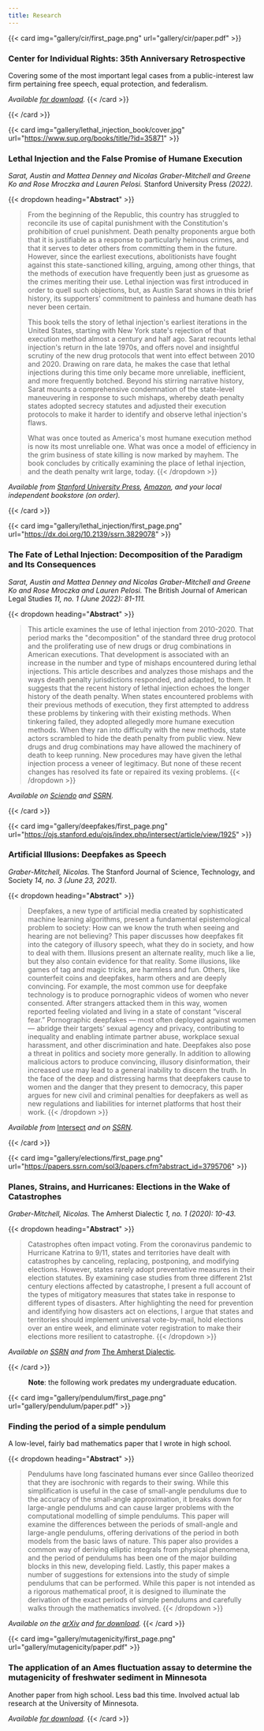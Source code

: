 ```yaml
---
title: Research
---
```


{{< card img="gallery/cir/first_page.png" url="gallery/cir/paper.pdf" >}}
###  Center for Individual Rights: 35th Anniversary Retrospective

Covering some of the most important legal cases from a public-interest law firm pertaining free speech, equal protection, and federalism.

_Available [for download](gallery/mutagenicity/paper.pdf)._
{{< /card >}}

{{< /card >}}

{{< card img="gallery/lethal_injection_book/cover.jpg" url="https://www.sup.org/books/title/?id=35871" >}}
### Lethal Injection and the False Promise of Humane Execution

_Sarat, Austin and Mattea Denney and Nicolas Graber-Mitchell and Greene Ko and Rose Mroczka and Lauren Pelosi._ Stanford University Press _(2022)._

{{< dropdown heading="**Abstract**" >}}
> From the beginning of the Republic, this country has struggled to reconcile its use of capital punishment with the Constitution's prohibition of cruel punishment. Death penalty proponents argue both that it is justifiable as a response to particularly heinous crimes, and that it serves to deter others from committing them in the future. However, since the earliest executions, abolitionists have fought against this state-sanctioned killing, arguing, among other things, that the methods of execution have frequently been just as gruesome as the crimes meriting their use. Lethal injection was first introduced in order to quell such objections, but, as Austin Sarat shows in this brief history, its supporters' commitment to painless and humane death has never been certain.
>
> This book tells the story of lethal injection's earliest iterations in the United States, starting with New York state's rejection of that execution method almost a century and half ago. Sarat recounts lethal injection's return in the late 1970s, and offers novel and insightful scrutiny of the new drug protocols that went into effect between 2010 and 2020. Drawing on rare data, he makes the case that lethal injections during this time only became more unreliable, inefficient, and more frequently botched. Beyond his stirring narrative history, Sarat mounts a comprehensive condemnation of the state-level maneuvering in response to such mishaps, whereby death penalty states adopted secrecy statutes and adjusted their execution protocols to make it harder to identify and observe lethal injection's flaws.
>
> What was once touted as America's most humane execution method is now its most unreliable one. What was once a model of efficiency in the grim business of state killing is now marked by mayhem. The book concludes by critically examining the place of lethal injection, and the death penalty writ large, today. 
{{< /dropdown >}}

_Available from [Stanford University Press](https://www.sup.org/books/title/?id=35871), [Amazon](https://www.amazon.com/Lethal-Injection-Promise-Humane-Execution/dp/1503633535/), and your local independent bookstore (on order)._

{{< /card >}}

{{< card img="gallery/lethal_injection/first_page.png" url="https://dx.doi.org/10.2139/ssrn.3829078" >}}
### The Fate of Lethal Injection: Decomposition of the Paradigm and Its Consequences

_Sarat, Austin and Mattea Denney and Nicolas Graber-Mitchell and Greene Ko and Rose Mroczka and Lauren Pelosi._ The British Journal of American Legal Studies _11, no. 1 (June 2022): 81-111._

{{< dropdown heading="**Abstract**" >}}
> This article examines the use of lethal injection from 2010-2020. That period marks the "decomposition" of the standard three drug protocol and the proliferating use of new drugs or drug combinations in American executions. That development is associated with an increase in the number and type of mishaps encountered during lethal injections. This article describes and analyzes those mishaps and the ways death penalty jurisdictions responded, and adapted, to them. It suggests that the recent history of lethal injection echoes the longer history of the death penalty. When states encountered problems with their previous methods of execution, they first attempted to address these problems by tinkering with their existing methods. When tinkering failed, they adopted allegedly more humane execution methods. When they ran into difficulty with the new methods, state actors scrambled to hide the death penalty from public view. New drugs and drug combinations may have allowed the machinery of death to keep running. New procedures may have given the lethal injection process a veneer of legitimacy. But none of these recent changes has resolved its fate or repaired its vexing problems. 
{{< /dropdown >}}

_Available on [Sciendo](https://doi.org/10.2478/bjals-2022-0001) and [SSRN](https://dx.doi.org/10.2139/ssrn.3829078)._

{{< /card >}}


{{< card img="gallery/deepfakes/first_page.png" url="https://ojs.stanford.edu/ojs/index.php/intersect/article/view/1925" >}}
### Artificial Illusions: Deepfakes as Speech

_Graber-Mitchell, Nicolas._ The Stanford Journal of Science, Technology, and Society _14, no. 3 (June 23, 2021)._

{{< dropdown heading="**Abstract**" >}}
> Deepfakes, a new type of artificial media created by sophisticated machine learning algorithms, present a fundamental epistemological problem to society: How can we know the truth when seeing and hearing are not believing? This paper discusses how deepfakes fit into the category of illusory speech, what they do in society, and how to deal with them. Illusions present an alternate reality, much like a lie, but they also contain evidence for that reality. Some illusions, like games of tag and magic tricks, are harmless and fun. Others, like counterfeit coins and deepfakes, harm others and are deeply convincing. For example, the most common use for deepfake technology is to produce pornographic videos of women who never consented. After strangers attacked them in this way, women reported feeling violated and living in a state of constant “visceral fear.” Pornographic deepfakes — most often deployed against women — abridge their targets’ sexual agency and privacy, contributing to inequality and enabling intimate partner abuse, workplace sexual harassment, and other discrimination and hate. Deepfakes also pose a threat in politics and society more generally. In addition to allowing malicious actors to produce convincing, illusory disinformation, their increased use may lead to a general inability to discern the truth. In the face of the deep and distressing harms that deepfakers cause to women and the danger that they present to democracy, this paper argues for new civil and criminal penalties for deepfakers as well as new regulations and liabilities for internet platforms that host their work.
{{< /dropdown >}}

_Available from_ [Intersect](https://ojs.stanford.edu/ojs/index.php/intersect/article/view/1925) _and on [SSRN](https://papers.ssrn.com/sol3/papers.cfm?abstract_id=3876862)._

{{< /card >}}


{{< card img="gallery/elections/first_page.png" url="https://papers.ssrn.com/sol3/papers.cfm?abstract_id=3795706" >}}
### Planes, Strains, and Hurricanes: Elections in the Wake of Catastrophes

_Graber-Mitchell, Nicolas._ The Amherst Dialectic _1, no. 1 (2020): 10-43._

{{< dropdown heading="**Abstract**" >}}
> Catastrophes often impact voting. From the coronavirus pandemic to Hurricane Katrina to 9/11, states and territories have dealt with catastrophes by canceling, replacing, postponing, and modifying elections. However, states rarely adopt preventative measures in their election statutes. By examining case studies from three different 21st century elections affected by catastrophe, I present a full account of the types of mitigatory measures that states take in response to different types of disasters. After highlighting the need for prevention and identifying how disasters act on elections, I argue that states and territories should implement universal vote-by-mail, hold elections over an entire week, and eliminate voter registration to make their elections more resilient to catastrophe. 
{{< /dropdown >}}

_Available on [SSRN](https://papers.ssrn.com/sol3/papers.cfm?abstract_id=3795706) and from_ [The Amherst Dialectic](https://issuu.com/thomasbrodey/docs/the-dialectic-winter-2020)_._

{{< /card >}}



<div class="line"></div>

<center>

**Note**: the following work predates my undergraduate education.

</center>



{{< card img="gallery/pendulum/first_page.png" url="gallery/pendulum/paper.pdf" >}}
###  Finding the period of a simple pendulum

A low-level, fairly bad mathematics paper that I wrote in high school.

{{< dropdown heading="**Abstract**" >}}
> Pendulums have long fascinated humans ever since Galileo theorized that they are isochronic with regards to their swing. While this simplification is useful in the case of small-angle pendulums due to the accuracy of the small-angle approximation, it breaks down for large-angle pendulums and can cause larger problems with the computational modelling of simple pendulums. This paper will examine the differences between the periods of small-angle and large-angle pendulums, offering derivations of the period in both models from the basic laws of nature. This paper also provides a common way of deriving elliptic integrals from physical phenomena, and the period of pendulums has been one of the major building blocks in this new, developing field. Lastly, this paper makes a number of suggestions for extensions into the study of simple pendulums that can be performed. While this paper is not intended as a rigorous mathematical proof, it is designed to illuminate the derivation of the exact periods of simple pendulums and carefully walks through the mathematics involved. 
{{< /dropdown >}}

_Available on the [arXiv](https://arxiv.org/abs/1805.00002) and [for download](gallery/pendulum/paper.pdf)._
{{< /card >}}

{{< card img="gallery/mutagenicity/first_page.png" url="gallery/mutagenicity/paper.pdf" >}}
###  The application of an Ames fluctuation assay to determine the mutagenicity of freshwater sediment in Minnesota

Another paper from high school.
Less bad this time.
Involved actual lab research at the University of Minnesota.

_Available [for download](gallery/mutagenicity/paper.pdf)._
{{< /card >}}

